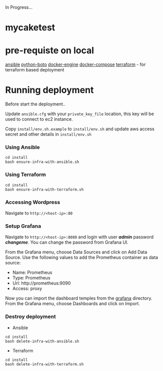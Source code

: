 In Progress...
# mycaketest

# pre-requiste on local

[ansible](http://docs.ansible.com/ansible/latest/intro_installation.html)
[python-boto](https://pypi.python.org/pypi/boto)
[docker-engine](https://docs.docker.com/engine/installation/)
[docker-compose](https://docs.docker.com/compose/install/)
[terraform](https://releases.hashicorp.com/terraform/0.8.8/) - for terraform based deployment

# Running deployment

Before start the deployment..

Update `ansible.cfg` with your `private_key_file` location, this key will be used to connect to ec2 instance.

Copy `install/env.sh.example` to `install/env.sh` and update aws access secret and other details in `install/env.sh`


### Using Ansible


```
cd install
bash ensure-infra-with-ansible.sh
```

### Using Terraform


``` 
cd install
bash ensure-infra-with-terraform.sh
```

### Accessing Wordpress

Navigate to `http://<host-ip>:80`

### Setup Grafana

Navigate to `http://<host-ip>:8080` and login with user ***admin*** password ***changeme***. You can change the password from Grafana UI.

From the Grafana menu, choose Data Sources and click on Add Data Source. Use the following values to add the Prometheus container as data source:

* Name: Prometheus
* Type: Prometheus
* Url: http://prometheus:9090
* Access: proxy

Now you can import the dashboard temples from the [grafana](https://github.com/ravibhure/mycaketest/tree/master/grafana) directory. From the Grafana menu, choose Dashboards and click on Import.

### Destroy deployment

* Ansible

``` 
cd install
bash delete-infra-with-ansible.sh
```

* Terraform

``` 
cd install
bash delete-infra-with-terraform.sh
```
